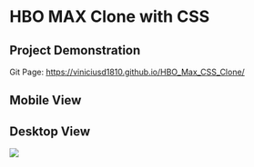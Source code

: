 # HBO MAX Clone with CSS

## Project Demonstration
Git Page: https://viniciusd1810.github.io/HBO_Max_CSS_Clone/

## Mobile View


## Desktop View
![](Desktop-View.gif)


